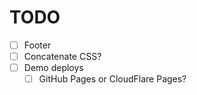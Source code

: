 # TODO
- [ ] Footer
- [ ] Concatenate CSS?
- [ ] Demo deploys
	+ [ ] GitHub Pages or CloudFlare Pages?
